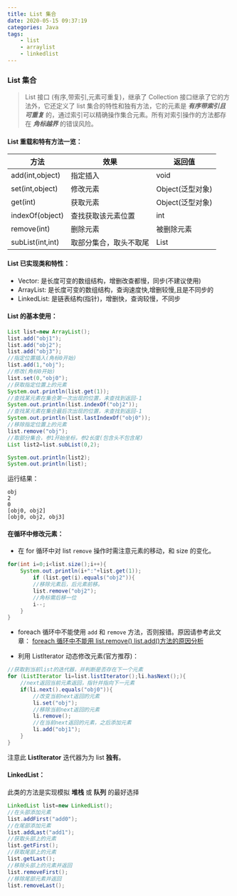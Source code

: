 ```yaml
---
title: List 集合
date: 2020-05-15 09:37:19
categories: Java
tags: 
    - list
    - arraylist
    - linkedlist
---
```


### List 集合

> List 接口 (有序,带索引,元素可重复)，继承了 Collection 接口继承了它的方法外，它还定义了 list 集合的特性和独有方法，它的元素是 **_有序带索引且可重复_** 的，通过索引可以精确操作集合元素。所有对索引操作的方法都存在 **_角标越界_** 的错误风险。

#### List 重载和特有方法一览：

| 方法             | 效果                   | 返回值           |
| ---------------- | ---------------------- | ---------------- |
| add(int,object)  | 指定插入               | void             |
| set(int,object)  | 修改元素               | Object(泛型对象) |
| get(int)         | 获取元素               | Object(泛型对象) |
| indexOf(object)  | 查找获取该元素位置     | int              |
| remove(int)      | 删除元素               | 被删除元素       |
| subList(int,int) | 取部分集合，取头不取尾 | List             |

#### List 已实现类和特性：

-   Vector: 是长度可变的数组结构，增删改查都慢，同步(不建议使用)
-   ArrayList: 是长度可变的数组结构，查询速度快,增删较慢,且是不同步的
-   LinkedList: 是链表结构(指针)，增删快，查询较慢，不同步

#### List 的基本使用：

```java
List list=new ArrayList();
list.add("obj1");
list.add("obj2");
list.add("obj3");
//指定位置插入(角标0开始)
list.add(1,"obj");
//修改(角标0开始)
list.set(0,"obj0");
//获取指定位置上的元素
System.out.println(list.get(1));
//查找某元素在集合第一次出现的位置，未查找到返回-1
System.out.println(list.indexOf("obj2"));
//查找某元素在集合最后次出现的位置，未查找到返回-1
System.out.println(list.lastIndexOf("obj0"));
//移除指定位置上的元素
list.remove("obj");
//取部分集合，参1开始坐标，参2长度(包含头不包含尾)
List list2=list.subList(0,2);

System.out.println(list2);
System.out.println(list);
```

运行结果：

```
obj
2
0
[obj0, obj2]
[obj0, obj2, obj3]
```

#### 在循环中修改元素：

-   在 for 循环中对 list `remove` 操作时需注意元素的移动，和 size 的变化。

```java
for(int i=0;i<list.size();i++){
    System.out.println(i+":"+list.get(1));
        if (list.get(i).equals("obj2")){
        //移除元素后，后元素前移。
        list.remove("obj2");
        //角标需后移一位
        i--;
    }
}
```

-   foreach 循环中不能使用 `add` 和 `remove` 方法，否则报错。原因请参考此文章： [foreach 循环中不能用 list.remove() list.add()方法的原因分析](https://blog.csdn.net/wxxiangge/article/details/89874178?utm_medium=distribute.pc_relevant.none-task-blog-BlogCommendFromMachineLearnPai2-1.nonecase&depth_1-utm_source=distribute.pc_relevant.none-task-blog-BlogCommendFromMachineLearnPai2-1.nonecase)

*   利用 ListIterator 动态修改元素(官方推荐)：

```java
//获取到当前list的迭代器，并判断是否存在下一个元素
for (ListIterator li=list.listIterator();li.hasNext();){
    //next返回当前元素返回，指针并指向下一元素
    if(li.next().equals("obj0")){
        //改变当前next返回的元素
        li.set("obj");
        //移除当前next返回的元素
        li.remove();
        //在当前next返回的元素，之后添加元素
        li.add("obj1");
    }
}
```

注意此 **ListIterator** 迭代器为为 list **独有**。

#### LinkedList：

此类的方法是实现模拟 **堆栈** 或 **队列** 的最好选择

```java
LinkedList list=new LinkedList();
//在头部添加元素
list.addFirst("add0");
//在尾部添加元素
list.addLast("add1");
//获取头部上的元素
list.getFirst();
//获取尾部上的元素
list.getLast();
//移除头部上的元素并返回
list.removeFirst();
//移除尾部元素并返回
list.removeLast();
```
